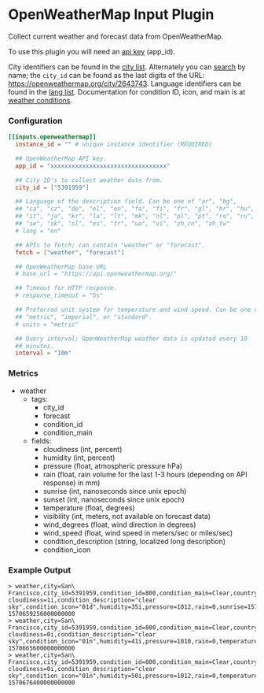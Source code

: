 # OpenWeatherMap Input Plugin

Collect current weather and forecast data from OpenWeatherMap.

To use this plugin you will need an [api key][] (app_id).

City identifiers can be found in the [city list][]. Alternately you
can [search][] by name; the `city_id` can be found as the last digits
of the URL: <https://openweathermap.org/city/2643743>. Language
identifiers can be found in the [lang list][]. Documentation for
condition ID, icon, and main is at [weather conditions][].

### Configuration

```toml
[[inputs.openweathermap]]
  instance_id = "" # unique instance identifier (REQUIRED)

  ## OpenWeatherMap API key.
  app_id = "xxxxxxxxxxxxxxxxxxxxxxxxxxxxxxxxx"

  ## City ID's to collect weather data from.
  city_id = ["5391959"]

  ## Language of the description field. Can be one of "ar", "bg",
  ## "ca", "cz", "de", "el", "en", "fa", "fi", "fr", "gl", "hr", "hu",
  ## "it", "ja", "kr", "la", "lt", "mk", "nl", "pl", "pt", "ro", "ru",
  ## "se", "sk", "sl", "es", "tr", "ua", "vi", "zh_cn", "zh_tw"
  # lang = "en"

  ## APIs to fetch; can contain "weather" or "forecast".
  fetch = ["weather", "forecast"]

  ## OpenWeatherMap base URL
  # base_url = "https://api.openweathermap.org/"

  ## Timeout for HTTP response.
  # response_timeout = "5s"

  ## Preferred unit system for temperature and wind speed. Can be one of
  ## "metric", "imperial", or "standard".
  # units = "metric"

  ## Query interval; OpenWeatherMap weather data is updated every 10
  ## minutes.
  interval = "10m"
```

### Metrics

- weather
    - tags:
        - city_id
        - forecast
        - condition_id
        - condition_main
    - fields:
        - cloudiness (int, percent)
        - humidity (int, percent)
        - pressure (float, atmospheric pressure hPa)
        - rain (float, rain volume for the last 1-3 hours (depending on API response) in mm)
        - sunrise (int, nanoseconds since unix epoch)
        - sunset (int, nanoseconds since unix epoch)
        - temperature (float, degrees)
        - visibility (int, meters, not available on forecast data)
        - wind_degrees (float, wind direction in degrees)
        - wind_speed (float, wind speed in meters/sec or miles/sec)
        - condition_description (string, localized long description)
        - condition_icon

### Example Output

```
> weather,city=San\ Francisco,city_id=5391959,condition_id=800,condition_main=Clear,country=US,forecast=* cloudiness=1i,condition_description="clear sky",condition_icon="01d",humidity=35i,pressure=1012,rain=0,sunrise=1570630329000000000i,sunset=1570671689000000000i,temperature=21.52,visibility=16093i,wind_degrees=280,wind_speed=5.7 1570659256000000000
> weather,city=San\ Francisco,city_id=5391959,condition_id=800,condition_main=Clear,country=US,forecast=3h cloudiness=0i,condition_description="clear sky",condition_icon="01n",humidity=41i,pressure=1010,rain=0,temperature=22.34,wind_degrees=249.393,wind_speed=2.085 1570665600000000000
> weather,city=San\ Francisco,city_id=5391959,condition_id=800,condition_main=Clear,country=US,forecast=6h cloudiness=0i,condition_description="clear sky",condition_icon="01n",humidity=50i,pressure=1012,rain=0,temperature=17.09,wind_degrees=310.754,wind_speed=3.009 1570676400000000000
```

[api key]: https://openweathermap.org/appid
[city list]: http://bulk.openweathermap.org/sample/city.list.json.gz
[search]: https://openweathermap.org/find
[lang list]: https://openweathermap.org/current#multi
[weather conditions]: https://openweathermap.org/weather-conditions
